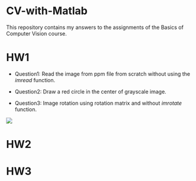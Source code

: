 # CV-with-Matlab
This repository contains my answers to the assignments of the Basics of Computer Vision course.

# HW1
* Question1: Read the image from ppm file from scratch without using the *imread* function.

* Question2: Draw a red circle in the center of grayscale image.

* Question3: Image rotation using rotation matrix and without *imrotate* function.
<img src="https://github.com/farkoo/CV-with-Matlab/blob/master/HW1/rot.png">

# HW2



# HW3
